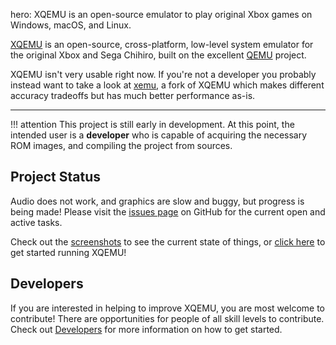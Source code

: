 hero: XQEMU is an open-source emulator to play original Xbox games on Windows, macOS, and Linux.

[XQEMU](https://github.com/xqemu/xqemu) is an open-source, cross-platform,
low-level system emulator for the original Xbox and Sega Chihiro, built on the
excellent [QEMU](https://www.qemu.org/) project.

XQEMU isn't very usable right now. If you're not a developer you probably
instead want to take a look at [xemu](https://xemu.app/), a fork of XQEMU which
makes different accuracy tradeoffs but has much better performance as-is.

---

!!! attention
    This project is still early in development. At this point, the intended user
    is a **developer** who is capable of acquiring the necessary ROM images, and
    compiling the project from sources.

Project Status
--------------
Audio does not work, and graphics are slow and buggy, but progress is being
made! Please visit the [issues page](https://github.com/xqemu/xqemu/issues) on
GitHub for the current open and active tasks.

Check out the [screenshots](/screenshots) to see the current state of
things, or [click here](/getting-started) to get started running XQEMU!

Developers
----------
If you are interested in helping to improve XQEMU, you are most welcome to
contribute! There are opportunities for people of all skill levels to
contribute. Check out [Developers](developers/index.md) for more information
on how to get started.
